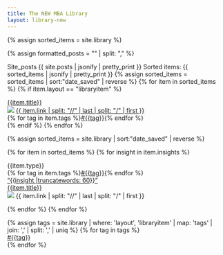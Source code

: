 ```yaml
---
title: The NEW MBA Library
layout: library-new
---
```




<!--Sources-->
<div class="w-100 center" id="sources">
<div class="mw8 w-100 center">
{% assign sorted_items = site.library %}

{% assign formatted_posts = "" | split: "," %}



Site_posts {{ site.posts | jsonify | pretty_print }}
Sorted items: {{ sorted_items | jsonify | pretty_print }}
{% assign sorted_items = sorted_items | sort:"date_saved" | reverse %}
{% for item in sorted_items %}
{% if item.layout == "libraryitem" %}
<div class="pa3 mv3 w-100 br1 bg-newmba-offwhite item" data-item-title="{{item.title}}" data-item-source="{{item.link}}" data-item-tags="{{item.tags | join:',' }}">
<div class="flex flex-wrap w-100 items-center">
<a class="link black w-40-l w-100 b itemtitle" href="{{item.url}}">{{item.title}}</a>
<div class="w-30-l w-100 f7"><div class="flex"><img class="mr2 v-mid" src="https://www.google.com/s2/favicons?domain={{item.link}}"> <span class="black-70 i"><a class="link black" href="{{item.url}}">{{ item.link | split: "//" | last | split: "/" | first }}</a></span></div></div>
<div class="w-10"></div>
<div class="w-20-l w-100 tr f7">{% for tag in item.tags %}<a href="/library/?search={{tag}}" class="link newmba-purple b">#{{tag}}</a>{% endfor %}</div>
</div>
</div>
{% endif %}
{% endfor %}
</div>
</div>

<!--Quotes-->
<div class="w-100 center dn" id="quotes">
<div class="flex flex-wrap">

{% assign sorted_items = site.library | sort:"date_saved"  | reverse %}

{% for item in sorted_items %}
{% for insight in item.insights %}

<div class="w-third-l w-100 pa3 item" data-item-title="{{item.title}}" data-item-source="{{item.link}}" data-item-insight="{{insight}}" data-item-tags="{{item.tags | join:','}}">
  <div class="pa4 bg-newmba-offwhite f5 br2">
  <div class="flex justify-between pb3 f6">
    <div class="newmba-green ttu">{{item.type}}</div>
    <div class="">{% for tag in item.tags %}<a href="/library/?tag={{tag}}" class="link newmba-purple b">#{{tag}}</a>{% endfor %}</div>
  </div>
  <a href="{{item.url}}" class="link"><div class="i lh-copy b itemtext black">“{{insight |truncatewords: 60}}”</div></a>
  <div class="f6 pt3">
    <a href="{{item.url}}" class="link"><div class="pb2 itemtitle black">{{item.title}}</div></a>
    <div class="flex"><img class="mr2 v-mid br-100 ba b--newmba-green" src="https://www.google.com/s2/favicons?domain={{item.link}}"> <span class="black-70 i">{{ item.link | split: "//" | last | split: "/" | first }}</span></div>
  </div>
</div>

</div>

{% endfor %}
{% endfor %}
</div>
</div>


<!--Tags-->
<div class="w-100 center dn" id="tags">
<div class="flex flex-wrap">
{% assign tags = site.library | where: 'layout', 'libraryitem' | map: 'tags' | join: ',' | split: ',' | uniq %}
{% for tag in tags %}
<div class="w-third-l w-100 pa3 item">
    <div class="pa4 bg-newmba-offwhite f5 br2">
        <div class=""><a class="link newmba-purple b ttl" href="/library/?search={{tag}}">#{{tag}}</a></div>
    </div>
</div>
{% endfor %}
</div>
</div>